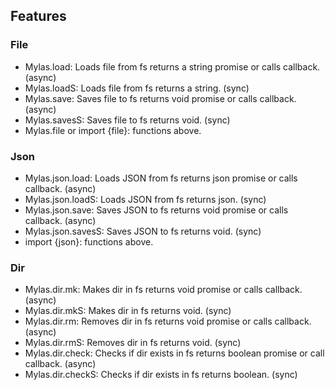 ## Features

### File
- Mylas.load: Loads file from fs returns a string promise or calls callback. (async)
- Mylas.loadS: Loads file from fs returns a string. (sync)
- Mylas.save: Saves file to fs returns void promise or calls callback. (async)
- Mylas.savesS: Saves file to fs returns void. (sync)
- Mylas.file or import {file}: functions above.

### Json
- Mylas.json.load: Loads JSON from fs returns json promise or calls callback. (async)
- Mylas.json.loadS: Loads JSON from fs returns json. (sync)
- Mylas.json.save: Saves JSON to fs returns void promise or calls callback. (async)
- Mylas.json.savesS: Saves JSON to fs returns void. (sync)
- import {json}: functions above.

### Dir
- Mylas.dir.mk: Makes dir in fs returns void promise or calls callback. (async)
- Mylas.dir.mkS: Makes dir in fs returns void. (sync)
- Mylas.dir.rm: Removes dir in fs returns void promise or calls callback. (async)
- Mylas.dir.rmS: Removes dir in fs returns void. (sync)
- Mylas.dir.check: Checks if dir exists in fs returns boolean promise or call callback. (async)
- Mylas.dir.checkS: Checks if dir exists in fs returns boolean. (sync)
